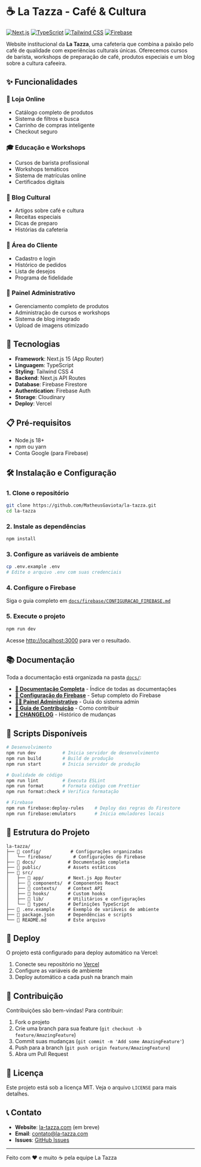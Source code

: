 # ☕ La Tazza - Café & Cultura

[![Next.js](https://img.shields.io/badge/Next.js-15.0-black)](https://nextjs.org/)
[![TypeScript](https://img.shields.io/badge/TypeScript-5.0-blue)](https://www.typescriptlang.org/)
[![Tailwind CSS](https://img.shields.io/badge/Tailwind-4.0-38B2AC)](https://tailwindcss.com/)
[![Firebase](https://img.shields.io/badge/Firebase-12.4-orange)](https://firebase.google.com/)

Website institucional da **La Tazza**, uma cafeteria que combina a paixão pelo café de qualidade com experiências culturais únicas. Oferecemos cursos de barista, workshops de preparação de café, produtos especiais e um blog sobre a cultura cafeeira.

## ✨ Funcionalidades

### 🛒 Loja Online

- Catálogo completo de produtos
- Sistema de filtros e busca
- Carrinho de compras inteligente
- Checkout seguro

### 🎓 Educação e Workshops

- Cursos de barista profissional
- Workshops temáticos
- Sistema de matrículas online
- Certificados digitais

### 📝 Blog Cultural

- Artigos sobre café e cultura
- Receitas especiais
- Dicas de preparo
- Histórias da cafeteria

### 👤 Área do Cliente

- Cadastro e login
- Histórico de pedidos
- Lista de desejos
- Programa de fidelidade

### 🔐 Painel Administrativo

- Gerenciamento completo de produtos
- Administração de cursos e workshops
- Sistema de blog integrado
- Upload de imagens otimizado

## 🚀 Tecnologias

- **Framework**: Next.js 15 (App Router)
- **Linguagem**: TypeScript
- **Styling**: Tailwind CSS 4
- **Backend**: Next.js API Routes
- **Database**: Firebase Firestore
- **Authentication**: Firebase Auth
- **Storage**: Cloudinary
- **Deploy**: Vercel

## 📋 Pré-requisitos

- Node.js 18+
- npm ou yarn
- Conta Google (para Firebase)

## 🛠️ Instalação e Configuração

### 1. Clone o repositório

```bash
git clone https://github.com/MatheusGaviota/la-tazza.git
cd la-tazza
```

### 2. Instale as dependências

```bash
npm install
```

### 3. Configure as variáveis de ambiente

```bash
cp .env.example .env
# Edite o arquivo .env com suas credenciais
```

### 4. Configure o Firebase

Siga o guia completo em [`docs/firebase/CONFIGURACAO_FIREBASE.md`](docs/firebase/CONFIGURACAO_FIREBASE.md)

### 5. Execute o projeto

```bash
npm run dev
```

Acesse [http://localhost:3000](http://localhost:3000) para ver o resultado.

## 📚 Documentação

Toda a documentação está organizada na pasta [`docs/`](docs/):

- **[📖 Documentação Completa](docs/README.md)** - Índice de todas as documentações
- **[🔐 Configuração do Firebase](docs/firebase/CONFIGURACAO_FIREBASE.md)** - Setup completo do Firebase
- **[👨‍💼 Painel Administrativo](docs/admin/PANEL_ADMINISTRATIVO.md)** - Guia do sistema admin
- **[🤝 Guia de Contribuição](docs/setup/GUIA_CONTRIBUICAO.md)** - Como contribuir
- **[📝 CHANGELOG](CHANGELOG.md)** - Histórico de mudanças

## 📜 Scripts Disponíveis

```bash
# Desenvolvimento
npm run dev          # Inicia servidor de desenvolvimento
npm run build        # Build de produção
npm run start        # Inicia servidor de produção

# Qualidade de código
npm run lint         # Executa ESLint
npm run format       # Formata código com Prettier
npm run format:check # Verifica formatação

# Firebase
npm run firebase:deploy-rules    # Deploy das regras do Firestore
npm run firebase:emulators       # Inicia emuladores locais
```

## 🎨 Estrutura do Projeto

```
la-tazza/
├── 📁 config/           # Configurações organizadas
│   └── firebase/        # Configurações do Firebase
├── 📁 docs/            # Documentação completa
├── 📁 public/          # Assets estáticos
├── 📁 src/
│   ├── 📁 app/         # Next.js App Router
│   ├── 📁 components/  # Componentes React
│   ├── 📁 contexts/    # Context API
│   ├── 📁 hooks/       # Custom hooks
│   ├── 📁 lib/         # Utilitários e configurações
│   └── 📁 types/       # Definições TypeScript
├── 📄 .env.example     # Exemplo de variáveis de ambiente
├── 📄 package.json     # Dependências e scripts
└── 📄 README.md        # Este arquivo
```

## 🚀 Deploy

O projeto está configurado para deploy automático na Vercel:

1. Conecte seu repositório no [Vercel](https://vercel.com)
2. Configure as variáveis de ambiente
3. Deploy automático a cada push na branch main

## 🤝 Contribuição

Contribuições são bem-vindas! Para contribuir:

1. Fork o projeto
2. Crie uma branch para sua feature (`git checkout -b feature/AmazingFeature`)
3. Commit suas mudanças (`git commit -m 'Add some AmazingFeature'`)
4. Push para a branch (`git push origin feature/AmazingFeature`)
5. Abra um Pull Request

## 📝 Licença

Este projeto está sob a licença MIT. Veja o arquivo `LICENSE` para mais detalhes.

## 📞 Contato

- **Website**: [la-tazza.com](https://la-tazza.com) (em breve)
- **Email**: contato@la-tazza.com
- **Issues**: [GitHub Issues](https://github.com/MatheusGaviota/la-tazza/issues)

---

Feito com ❤️ e muito ☕ pela equipe La Tazza
